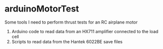 # arduinoMotorTest
Some tools I need to perform thrust tests for an RC airplane motor

1) Arduino code to read data from an HX711 amplifier connected to the load cell
2) Scripts to read data from the Hantek 6022BE save files
